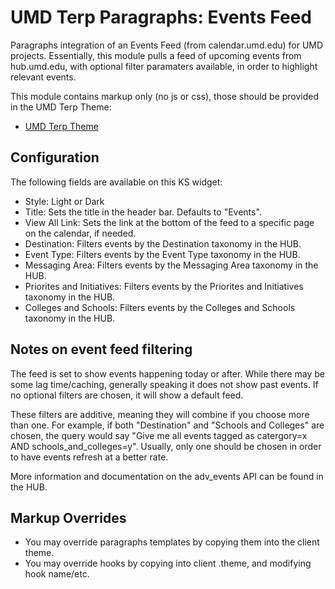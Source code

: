 # UMD Terp Paragraphs: Events Feed

Paragraphs integration of an Events Feed (from calendar.umd.edu) for UMD projects. Essentially, this module pulls a feed of upcoming events from hub.umd.edu, with optional filter paramaters available, in order to highlight relevant events.

This module contains markup only (no js or css), those should be provided in the UMD Terp Theme:

- [UMD Terp Theme](https://github.com/UMD-Digital/umd_terp)

## Configuration

The following fields are available on this KS widget:

- Style: Light or Dark
- Title: Sets the title in the header bar. Defaults to "Events".
- View All Link: Sets the link at the bottom of the feed to a specific page on the calendar, if needed.
- Destination: Filters events by the Destination taxonomy in the HUB.
- Event Type: Filters events by the Event Type taxonomy in the HUB.
- Messaging Area: Filters events by the Messaging Area taxonomy in the HUB.
- Priorites and Initiatives: Filters events by the Priorites and Initiatives taxonomy in the HUB.
- Colleges and Schools: Filters events by the Colleges and Schools taxonomy in the HUB.

## Notes on event feed filtering

The feed is set to show events happening today or after. While there may be some lag time/caching, generally speaking it does not show past events. If no optional filters are chosen, it will show a default feed.

These filters are additive, meaning they will combine if you choose more than one. For example, if both "Destination" and "Schools and Colleges" are chosen, the query would say "Give me all events tagged as catergory=x AND schools_and_colleges=y". Usually, only one should be chosen in order to have events refresh at a better rate.

More information and documentation on the adv_events API can be found in the HUB.

## Markup Overrides

- You may override paragraphs templates by copying them into the client theme.
- You may override hooks by copying into client .theme, and modifying hook name/etc.
